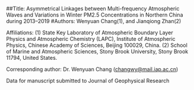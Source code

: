 ##Title: Asymmetrical Linkages between Multi-frequency Atmospheric Waves and Variations in Winter PM2.5 Concentrations in Northern China during 2013–2019
#Authors: Wenyuan Chang(1), and Jianqiong Zhan(2)

Affiliations:
(1) State Key Laboratory of Atmospheric Boundary Layer Physics and Atmospheric Chemistry (LAPC), Institute of Atmospheric Physics, Chinese Academy of Sciences, Beijing 100029, China.
(2) School of Marine and Atmospheric Sciences, Stony Brook University, Stony Brook 11794, United States.

Corresponding author: Dr. Wenyuan Chang (changwy@mail.iap.ac.cn) 

Data for manuscript submitted to Journal of Geophysical Research
